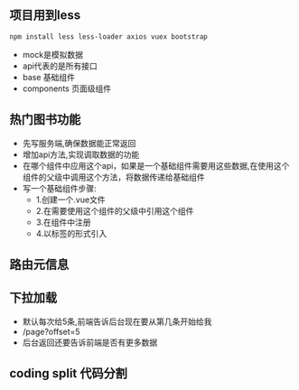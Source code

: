 ## 项目用到less
```
npm install less less-loader axios vuex bootstrap
```
- mock是模拟数据
- api代表的是所有接口
- base 基础组件
- components 页面级组件
## 热门图书功能
- 先写服务端,确保数据能正常返回
- 增加api方法,实现调取数据的功能
- 在哪个组件中应用这个api，如果是一个基础组件需要用这些数据,在使用这个组件的父级中调用这个方法，将数据传递给基础组件
- 写一个基础组件步骤:
    - 1.创建一个.vue文件
    - 2.在需要使用这个组件的父级中引用这个组件
    - 3.在组件中注册
    - 4.以标签的形式引入
## 路由元信息

## 下拉加载
- 默认每次给5条,前端告诉后台现在要从第几条开始给我
- /page?offset=5
- 后台返回还要告诉前端是否有更多数据

## coding split 代码分割

